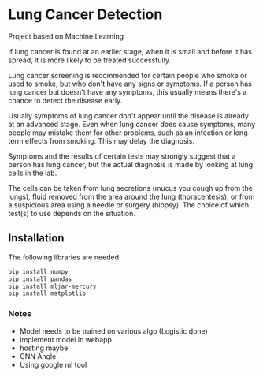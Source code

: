 
# Lung Cancer Detection

Project based on Machine Learning

If lung cancer is found at an earlier stage, when it is small and before it has spread, it is more likely to be treated successfully.

Lung cancer screening is recommended for certain people who smoke or used to smoke, but who don't have any signs or symptoms. If a person has lung cancer but doesn't have any symptoms, this usually means there's a chance to detect the disease early.

Usually symptoms of lung cancer don't appear until the disease is already at an advanced stage. Even when lung cancer does cause symptoms, many people may mistake them for other problems, such as an infection or long-term effects from smoking. This may delay the diagnosis.

Symptoms and the results of certain tests may strongly suggest that a person has lung cancer, but the actual diagnosis is made by looking at lung cells in the lab.

The cells can be taken from lung secretions (mucus you cough up from the lungs), fluid removed from the area around the lung (thoracentesis), or from a suspicious area using a needle or surgery (biopsy). The choice of which test(s) to use depends on the situation.

## Installation

The following libraries are needed

```bash
pip install numpy
pip install pandas
pip install mljar-mercury
pip install matplotlib
```

### Notes 
- Model needs to be trained on various algo (Logistic done)
- implement model in webapp
- hosting maybe
- CNN Angle 
- Using google ml tool